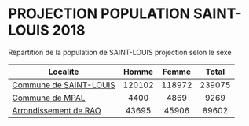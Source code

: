 # PROJECTION POPULATION SAINT-LOUIS 2018
	
Répartition de la population de SAINT-LOUIS projection selon le sexe
	
| Localite  | Homme | Femme | Total |
| --------- |:-----:|:-----:|:-----:|
| [Commune de SAINT-LOUIS](SAINT-LOUIS) | 120102 | 118972 | 239075 |
| [Commune de MPAL](MPAL) | 4400 | 4869 | 9269 |
| [Arrondissement de RAO](RAO) | 43695 | 45906 | 89602 |
